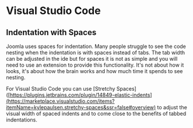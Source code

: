 Visual Studio Code
==================

## Indentation with Spaces
Joomla uses spaces for indentation. Many people struggle to see the code nesting when the indentation is with spaces instead of tabs. The tab width can be adjusted in the ide but for spaces it is not as simple and you will need to use an extension to provide this functionality. It's not about how it looks, it's about how the brain works and how much time it spends to see nesting.

For Visual Studio Code you can use [Stretchy Spaces]([https://plugins.jetbrains.com/plugin/14849-elastic-indents](https://marketplace.visualstudio.com/items?itemName=kylepaulsen.stretchy-spaces&ssr=false#overview) to adjust the visual width of spaced indents and to come close to the benefits of tabbed indentations.
